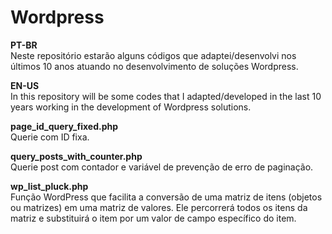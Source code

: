 # Wordpress

<b>PT-BR</b><br />
Neste repositório estarão alguns códigos que adaptei/desenvolvi nos últimos 10 anos atuando no desenvolvimento de soluções Wordpress. 

<b>EN-US</b><br />
In this repository will be some codes that I adapted/developed in the last 10 years working in the development of Wordpress solutions.

<b>page_id_query_fixed.php</b><br />
Querie com ID fixa. 

<b>query_posts_with_counter.php</b><br />
Querie post com contador e variável de prevenção de erro de paginação.

<b>wp_list_pluck.php</b><br />
Função WordPress que facilita a conversão de uma matriz de itens (objetos ou matrizes) em uma matriz de valores. Ele percorrerá todos os itens da matriz e substituirá o item por um valor de campo específico do item.
